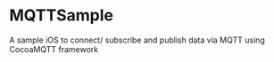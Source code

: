# MQTTSample
A sample iOS to connect/ subscribe and publish data via MQTT using CocoaMQTT framework
